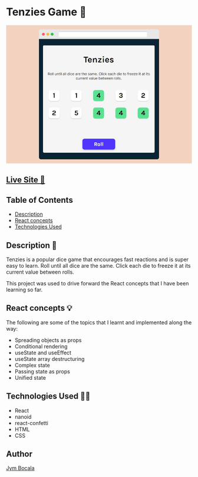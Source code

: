 # Tenzies Game 🎲
<div align="center">
  <img src="src/assets/tenzies-game-preview.png">
</div>

## [Live Site 🔗](https://tenziesgamebyjym.netlify.app/)

## Table of Contents

* [Description](#description)
* [React concepts](#react-concepts)
* [Technologies Used](#technologies-used)

## Description 📝

Tenzies is a popular dice game that encourages fast reactions and is super easy to learn. Roll until all dice are the same. Click each die to freeze it at its current value between rolls.

This project was used to drive forward the React concepts that I have been learning so far. 


## React concepts 💡

The following are some of the topics that I learnt and implemented along the way:

- Spreading objects as props
- Conditional rendering
- useState and useEffect
- useState array destructuring
- Complex state
- Passing state as props
- Unified state



## Technologies Used 👨‍💻
- React
- nanoid
- react-confetti
- HTML
- CSS



## Author
[Jym Bocala](https://github.com/jymbocala)
